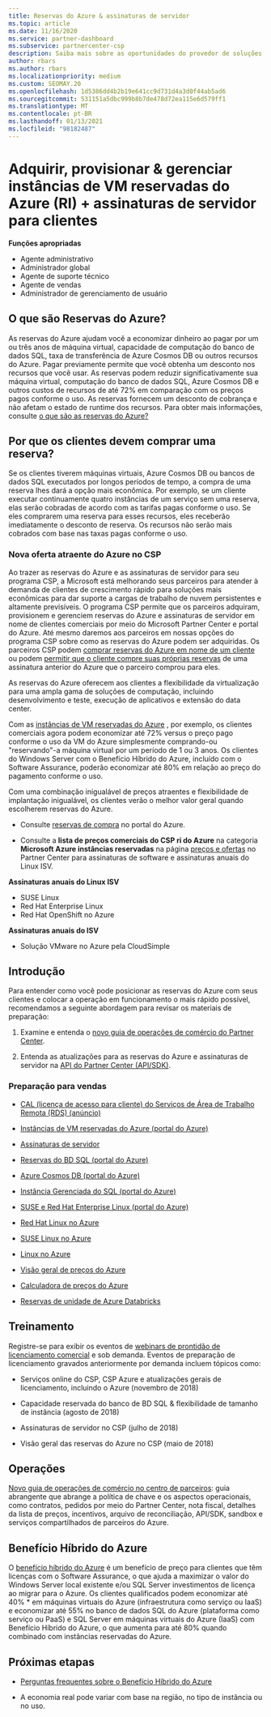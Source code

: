 ```yaml
---
title: Reservas do Azure & assinaturas de servidor
ms.topic: article
ms.date: 11/16/2020
ms.service: partner-dashboard
ms.subservice: partnercenter-csp
description: Saiba mais sobre as oportunidades do provedor de soluções na nuvem para adquirir, provisionar e gerenciar reservas do Azure e assinaturas de servidor para clientes.
author: rbars
ms.author: rbars
ms.localizationpriority: medium
ms.custom: SEOMAY.20
ms.openlocfilehash: 1d5386dd4b2b19e641cc9d731d4a3d0f44ab5ad6
ms.sourcegitcommit: 531151a5dbc999b8b7de478d72ea115e6d579ff1
ms.translationtype: MT
ms.contentlocale: pt-BR
ms.lasthandoff: 01/13/2021
ms.locfileid: "98182487"
---
```

# <a name="acquire-provision--manage-azure-reserved-vm-instances-ri--server-subscriptions-for-customers"></a>Adquirir, provisionar & gerenciar instâncias de VM reservadas do Azure (RI) + assinaturas de servidor para clientes


**Funções apropriadas**

- Agente administrativo
- Administrador global
- Agente de suporte técnico
- Agente de vendas
- Administrador de gerenciamento de usuário


## <a name="what-are-azure-reservations"></a>O que são Reservas do Azure?

As reservas do Azure ajudam você a economizar dinheiro ao pagar por um ou três anos de máquina virtual, capacidade de computação do banco de dados SQL, taxa de transferência de Azure Cosmos DB ou outros recursos do Azure. Pagar previamente permite que você obtenha um desconto nos recursos que você usar. As reservas podem reduzir significativamente sua máquina virtual, computação do banco de dados SQL, Azure Cosmos DB e outros custos de recursos de até 72% em comparação com os preços pagos conforme o uso. As reservas fornecem um desconto de cobrança e não afetam o estado de runtime dos recursos. Para obter mais informações, consulte [o que são as reservas do Azure?](/azure/billing/billing-save-compute-costs-reservations)

## <a name="why-should-customers-buy-a-reservation"></a>Por que os clientes devem comprar uma reserva?

Se os clientes tiverem máquinas virtuais, Azure Cosmos DB ou bancos de dados SQL executados por longos períodos de tempo, a compra de uma reserva lhes dará a opção mais econômica. Por exemplo, se um cliente executar continuamente quatro instâncias de um serviço sem uma reserva, elas serão cobradas de acordo com as tarifas pagas conforme o uso. Se eles comprarem uma reserva para esses recursos, eles receberão imediatamente o desconto de reserva. Os recursos não serão mais cobrados com base nas taxas pagas conforme o uso.

### <a name="compelling-new-azure-offer-in-csp"></a>Nova oferta atraente do Azure no CSP

Ao trazer as reservas do Azure e as assinaturas de servidor para seu programa CSP, a Microsoft está melhorando seus parceiros para atender à demanda de clientes de crescimento rápido para soluções mais econômicas para dar suporte a cargas de trabalho de nuvem persistentes e altamente previsíveis. O programa CSP permite que os parceiros adquiram, provisionem e gerenciem reservas do Azure e assinaturas de servidor em nome de clientes comerciais por meio do Microsoft Partner Center e portal do Azure.
Até mesmo daremos aos parceiros em nossas opções do programa CSP sobre como as reservas do Azure podem ser adquiridas. Os parceiros CSP podem [comprar reservas do Azure em nome de um cliente](azure-reservations-buying.md) ou podem [permitir que o cliente compre suas próprias reservas](give-customers-permission.md) de uma assinatura anterior do Azure que o parceiro comprou para eles.

As reservas do Azure oferecem aos clientes a flexibilidade da virtualização para uma ampla gama de soluções de computação, incluindo desenvolvimento e teste, execução de aplicativos e extensão do data center.

Com as [instâncias de VM reservadas do Azure](https://azure.microsoft.com/pricing/reserved-vm-instances/) , por exemplo, os clientes comerciais agora podem economizar até 72% versus o preço pago conforme o uso da VM do Azure simplesmente comprando-ou "reservando"-a máquina virtual por um período de 1 ou 3 anos. Os clientes do Windows Server com o Benefício Híbrido do Azure, incluído com o Software Assurance, poderão economizar até 80% em relação ao preço do pagamento conforme o uso.

Com uma combinação inigualável de preços atraentes e flexibilidade de implantação inigualável, os clientes verão o melhor valor geral quando escolherem reservas do Azure.

- Consulte [reservas de compra](/azure/cost-management-billing/reservations/prepare-buy-reservation#purchase-reservations) no portal do Azure.

- Consulte a **lista de preços comerciais do CSP ri do Azure** na categoria **Microsoft Azure instâncias reservadas** na página [preços e ofertas](https://partner.microsoft.com/dashboard/sell/pricingandoffers) no Partner Center para assinaturas de software e assinaturas anuais do Linux ISV.


 
**Assinaturas anuais do Linux ISV**

- SUSE Linux
- Red Hat Enterprise Linux
- Red Hat OpenShift no Azure

**Assinaturas anuais do ISV**

- Solução VMware no Azure pela CloudSimple

## <a name="getting-started"></a>Introdução

Para entender como você pode posicionar as reservas do Azure com seus clientes e colocar a operação em funcionamento o mais rápido possível, recomendamos a seguinte abordagem para revisar os materiais de preparação:

1. Examine e entenda o [novo guia de operações de comércio do Partner Center](https://partner.microsoft.com/resources/detail/partner-center-new-commerce-operations-guide-pdf).

2. Entenda as atualizações para as reservas do Azure e assinaturas de servidor na [API do Partner Center (API/SDK)](/partner-center/develop/purchase-azure-reserved-vm-instances).


### <a name="sales-readiness"></a>Preparação para vendas

- [CAL (licença de acesso para cliente) do Serviços de Área de Trabalho Remota (RDS) (anúncio)](https://cloudblogs.microsoft.com/windowsserver/2018/10/03/remote-desktop-services-2019-generally-available-with-windows-server-2019/)

- [Instâncias de VM reservadas do Azure (portal do Azure)](/azure/virtual-machines/windows/prepay-reserved-vm-instances)

- [Assinaturas de servidor](./csp-software-subscriptions.md)

- [Reservas do BD SQL (portal do Azure)](/azure/sql-database/sql-database-reserved-capacity)

- [Azure Cosmos DB (portal do Azure)](/azure/cosmos-db/cosmos-db-reserved-capacity)

- [Instância Gerenciada do SQL (portal do Azure)](/azure/sql-database/sql-database-managed-instance)

- [SUSE e Red Hat Enterprise Linux (portal do Azure)](/azure/virtual-machines/linux/prepay-suse-software-charges)

- [Red Hat Linux no Azure](https://azure.com/redhat)

- [SUSE Linux no Azure](https://azure.microsoft.com/overview/linux-on-azure/suse/)

- [Linux no Azure](https://azure.microsoft.com/overview/linux-on-azure/)

- [Visão geral de preços do Azure](https://azure.microsoft.com/pricing/)

- [Calculadora de preços do Azure](https://azure.microsoft.com/pricing/calculator)

- [Reservas de unidade de Azure Databricks](/azure/billing/billing-prepay-databricks-reserved-capacity)


## <a name="training"></a>Treinamento

Registre-se para exibir os eventos de [webinars de prontidão de licenciamento comercial](https://commercial-licensing.eventbuilder.com/FY2019_ALL) e sob demanda.
Eventos de preparação de licenciamento gravados anteriormente por demanda incluem tópicos como:

- Serviços online do CSP, CSP Azure e atualizações gerais de licenciamento, incluindo o Azure (novembro de 2018)

- Capacidade reservada do banco de BD SQL & flexibilidade de tamanho de instância (agosto de 2018)

- Assinaturas de servidor no CSP (julho de 2018)

- Visão geral das reservas do Azure no CSP (maio de 2018)

## <a name="operations"></a>Operações

[Novo guia de operações de comércio no centro de parceiros](https://partner.microsoft.com/resources/detail/partner-center-new-commerce-operations-guide-pdf): guia abrangente que abrange a política de chave e os aspectos operacionais, como contratos, pedidos por meio do Partner Center, nota fiscal, detalhes da lista de preços, incentivos, arquivo de reconciliação, API/SDK, sandbox e serviços compartilhados de parceiros do Azure.

## <a name="azure-hybrid-benefit"></a>Benefício Híbrido do Azure

O [benefício híbrido do Azure](https://azure.microsoft.com/pricing/hybrid-benefit) é um benefício de preço para clientes que têm licenças com o Software Assurance, o que ajuda a maximizar o valor do Windows Server local existente e/ou SQL Server investimentos de licença ao migrar para o Azure. Os clientes qualificados podem economizar até 40% * em máquinas virtuais do Azure (infraestrutura como serviço ou IaaS) e economizar até 55% no banco de dados SQL do Azure (plataforma como serviço ou PaaS) e SQL Server em máquinas virtuais do Azure (IaaS) com Benefício Híbrido do Azure, o que aumenta para até 80% quando combinado com instâncias reservadas do Azure.

## <a name="next-steps"></a>Próximas etapas

- [Perguntas frequentes sobre o Benefício Híbrido do Azure](https://azure.microsoft.com/pricing/hybrid-benefit/faq/)

* A economia real pode variar com base na região, no tipo de instância ou no uso.